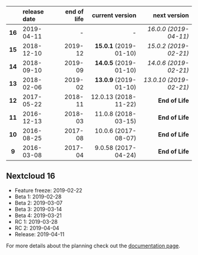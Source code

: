 

|        | release date      | end of life      | current version         | next version
|:------:|:------------------|-----------------:|------------------------:|---------------------------:
| **16** | 2019-04-11        | *-*              | *-*                     | *16.0.0 (2019-04-11)*
| **15** | 2018-12-10        | 2019-12          | **15.0.1** (2019-01-10) | *15.0.2 (2019-02-21)*
| **14** | 2018-09-10        | 2019-09          | **14.0.5** (2019-01-10) | *14.0.6 (2019-02-21)*
| **13** | 2018-02-06        | 2019-02          | **13.0.9** (2019-01-10) | *13.0.10 (2019-02-21)*
| **12** | 2017-05-22        | 2018-11          | 12.0.13 (2018-11-22)    | **End of Life**
| **11** | 2016-12-13        | 2018-03          | 11.0.8 (2018-03-15)     | **End of Life**
| **10** | 2016-08-25        | 2017-08          | 10.0.6 (2017-08-07)     | **End of Life**
|  **9** | 2016-03-08        | 2017-04          | 9.0.58 (2017-04-24)     | **End of Life**

## Nextcloud 16

* Feature freeze: 2019-02-22
* Beta 1: 2019-02-28
* Beta 2: 2019-03-07
* Beta 3: 2019-03-14
* Beta 4: 2019-03-21
* RC 1: 2019-03-28
* RC 2: 2019-04-04
* Release: 2019-04-11


For more details about the planning check out the [documentation page](https://docs.nextcloud.com/server/stable/admin_manual/release_schedule.html).